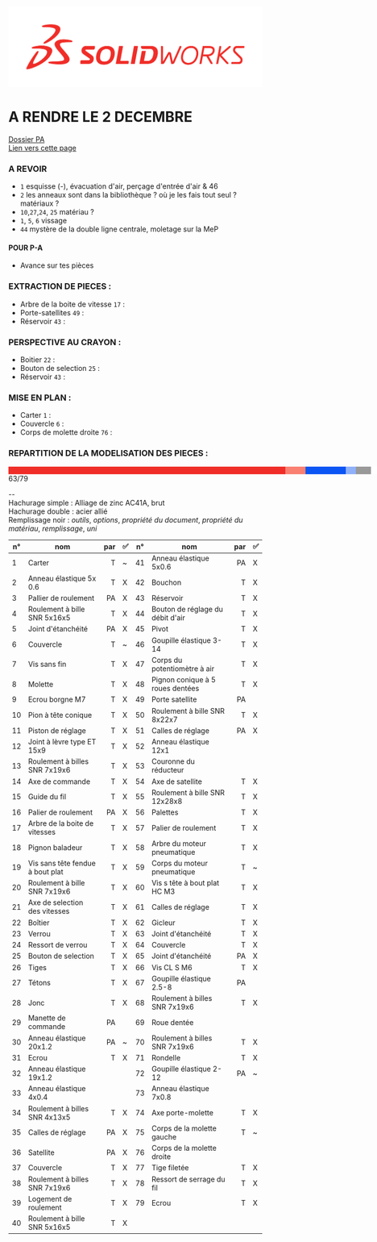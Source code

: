 ![SolidWorks](rcs/logosw.png)

# A RENDRE LE 2 DECEMBRE

[Dossier PA](https://external-content.duckduckgo.com/iu/?u=https%3A%2F%2Fimage.tmdb.org%2Ft%2Fp%2Foriginal%2FivvSF7erxJ6g6PHNvglrI6sQmSl.jpg&f=1&nofb=1&ipt=f320b49c1a3301ed1860e8af9c63a1dd38bd00c671050249f7935f70b5eb9f88)  
[Lien vers cette page](https://github.com/Synbi0se/SOLIDWORKSPROJECT)

### A REVOIR
- ```1``` esquisse (-), évacuation d'air, perçage d'entrée d'air & 46
- ```2``` les anneaux sont dans la bibliothèque ? où je les fais tout seul ? matériaux ?
- ```10```,```27```,```24```, ```25``` matériau ?
- ```1```, ```5```, ```6``` vissage 
- ```44``` mystère de la double ligne centrale, moletage sur la MeP

#### POUR P-A
- Avance sur tes pièces 

### EXTRACTION DE PIECES :
- Arbre de la boite de vitesse ```17``` :
- Porte-satellites ```49``` :
- Réservoir ```43``` :

### PERSPECTIVE AU CRAYON :
- Boitier ```22``` :
- Bouton de selection ```25``` :
- Réservoir ```43``` :

### MISE EN PLAN :
- Carter ```1``` :
- Couvercle ```6``` :
- Corps de molette droite ```76``` :

### REPARTITION DE LA MODELISATION DES PIECES :
<div style="display:flex;background:white;width:791px; height:15px">
<div style="background:#F02D28;width:550px"></div> <!-- Pièces réalisées x10 -->
<div style="background:#FA8072;width:40px"></div>
<div style="background:#0B55F4;width:80px"></div> <!-- Pièces réalisées par PA x10 -->
<div style="background:#8FB1FA;width:20px"></div>
<div style="background:#999999;width:30px"></div>
</div>
63/79

--  
Hachurage simple : Alliage de zinc AC41A, brut  
Hachurage double : acier allié  
Remplissage noir : _outils_, _options_, _propriété du document_, _propriété du matériau_, _remplissage_, _uni_  

|n°|nom|par|✅|n°|nom|par|✅|
|--|--|--:|--|--|--|--:|--|
|1|  Carter                           |T |~ |41| Anneau élastique 5x0.6              |PA|X |
|2|  Anneau élastique 5x 0.6          |T |X |42| Bouchon                             |T |X |
|3|  Pallier de roulement             |PA|X |43| Réservoir                           |T |X |
|4|  Roulement à bille SNR 5x16x5     |T |X |44| Bouton de réglage du débit d'air    |T |X |
|5|  Joint d'étanchéité               |PA|X |45| Pivot                               |T |X |
|6|  Couvercle                        |T |~ |46| Goupille élastique 3-14             |T |X |
|7|  Vis sans fin                     |T |X |47| Corps du potentiomètre à air        |T |X |
|8|  Molette                          |T |X |48| Pignon conique à 5 roues dentées    |T |X |
|9|  Ecrou borgne M7                  |T |X |49| Porte satellite                     |PA|  |
|10| Pion à tête conique              |T |X |50| Roulement à bille SNR 8x22x7        |T |X |
|11| Piston de réglage                |T |X |51| Calles de réglage                   |PA|X |
|12| Joint à lèvre type ET 15x9       |T |X |52| Anneau élastique 12x1               |  |  |
|13| Roulement à billes SNR 7x19x6    |T |X |53| Couronne du réducteur               |  |  |
|14| Axe de commande                  |T |X |54| Axe de satellite                    |T |X |
|15| Guide du fil                     |T |X |55| Roulement à bille SNR 12x28x8       |T |X |
|16| Palier de roulement              |PA|X |56| Palettes                            |T |X |
|17| Arbre de la boite de vitesses    |T |X |57| Palier de roulement                 |T |X |
|18| Pignon baladeur                  |T |X |58| Arbre du moteur pneumatique         |T |X |
|19| Vis sans tête fendue à bout plat |T |X |59| Corps du moteur pneumatique         |T |~ |
|20| Roulement à bille SNR 7x19x6     |T |X |60| Vis s tête à bout plat HC M3        |T |X |
|21| Axe de selection des vitesses    |T |X |61| Calles de  réglage                  |T |X |
|22| Boîtier                          |T |X |62| Gicleur                             |T |X |
|23| Verrou                           |T |X |63| Joint d'étanchéité                  |T |X |
|24| Ressort de verrou                |T |X |64| Couvercle                           |T |X |
|25| Bouton de selection              |T |X |65| Joint d'étanchéité                  |PA|X |
|26| Tiges                            |T |X |66| Vis CL S M6                         |T |X |
|27| Tétons                           |T |X |67| Goupille élastique 2.5-8            |PA|  |
|28| Jonc                             |T |X |68| Roulement à billes SNR 7x19x6       |T |X |
|29| Manette de commande              |PA|  |69| Roue dentée                         |  |  |
|30| Anneau élastique 20x1.2          |PA|~ |70| Roulement à billes SNR 7x19x6       |T |X |
|31| Ecrou                            |T |X |71| Rondelle                            |T |X |
|32| Anneau élastique 19x1.2          |  |  |72| Goupille élastique 2-12             |PA|~ |
|33| Anneau élastique 4x0.4           |  |  |73| Anneau élastique 7x0.8              |  |  |
|34| Roulement à billes SNR 4x13x5    |T |X |74| Axe porte-molette                   |T |X |
|35| Calles de réglage                |PA|X |75| Corps de la molette gauche          |T |~ |
|36| Satellite                        |PA|X |76| Corps de la molette droite          |  |  |
|37| Couvercle                        |T |X |77| Tige filetée                        |T |X |
|38| Roulement à billes SNR 7x19x6    |T |X |78| Ressort de serrage du fil           |T |X |
|39| Logement de roulement            |T |X |79| Ecrou                               |T |X |
|40| Roulement à bille SNR 5x16x5     |T |X |